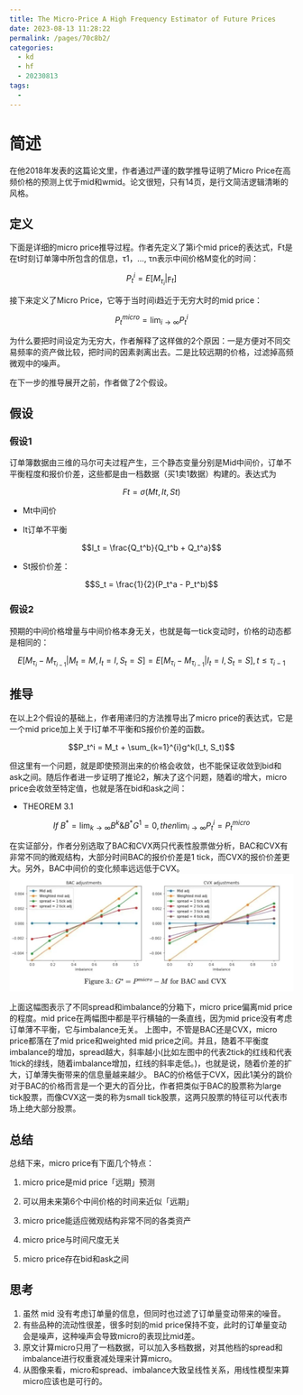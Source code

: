 ```yaml
---
title: The Micro-Price A High Frequency Estimator of Future Prices
date: 2023-08-13 11:28:22
permalink: /pages/70c8b2/
categories:
  - kd
  - hf
  - 20230813
tags:
  - 
---
```

# 简述
在他2018年发表的这篇论文里，作者通过严谨的数学推导证明了Micro Price在高频价格的预测上优于mid和wmid。论文很短，只有14页，是行文简洁逻辑清晰的风格。

## 定义
下面是详细的micro price推导过程。作者先定义了第i个mid price的表达式，Ft是在t时刻订单簿中所包含的信息，τ1，..., τn表示中间价格M变化的时间：
```math
P_t^i = E[M_{\tau_{i}} | \digamma_{t}]
```

接下来定义了Micro Price，它等于当时间i趋近于无穷大时的mid price：

```math
P_t^{micro} = \lim_{i \to \infty} P_t^i
```
为什么要把时间设定为无穷大，作者解释了这样做的2个原因：一是方便对不同交易频率的资产做比较，把时间的因素剥离出去。二是比较远期的价格，过滤掉高频微观中的噪声。

在下一步的推导展开之前，作者做了2个假设。

## 假设
### 假设1
订单簿数据由三维的马尔可夫过程产生，三个静态变量分别是Mid中间价，订单不平衡程度和报价价差，这些都是由一档数据（买1卖1数据）构建的。表达式为
```math
Ft = σ(Mt, It, St)
```

- Mt中间价



- It订单不平衡
```math
I_t = \frac{Q_t^b}{Q_t^b + Q_t^a}
```

- St报价价差：
```math
S_t = \frac{1}{2}(P_t^a - P_t^b)
```

### 假设2
预期的中间价格增量与中间价格本身无关，也就是每一tick变动时，价格的动态都是相同的：
```math
E[M_{\tau_i}-M_{\tau_{i-1}}| M_t=M, I_t=I, S_t=S] = E[M_{\tau_i}-M_{\tau_{i-1}}| I_t=I, S_t=S], t \le\tau_{i-1}
```
## 推导
在以上2个假设的基础上，作者用递归的方法推导出了micro price的表达式，它是一个mid price加上关于I订单不平衡和S报价价差的函数。
```math
P_t^i = M_t + \sum_{k=1}^{i}g^k(I_t, S_t)
```

但这里有一个问题，就是即使预测出来的价格会收敛，也不能保证收敛到bid和ask之间。随后作者进一步证明了推论2，解决了这个问题，随着i的增大，micro price会收敛至特定值，也就是落在bid和ask之间：
- THEOREM 3.1
```math
If \ B^*=\lim_{k \to \infty}B^k \& B^*G^1=0,
then \lim_{i \to \infty} P_t^i =P_t^{micro}
```

在实证部分，作者分别选取了BAC和CVX两只代表性股票做分析，BAC和CVX有非常不同的微观结构，大部分时间BAC的报价价差是1 tick，而CVX的报价价差更大。另外，BAC中间价的变化频率远远低于CVX。
![](1.jpg)

上面这幅图表示了不同spread和imbalance的分箱下，micro price偏离mid price的程度。mid price在两幅图中都是平行横轴的一条直线，因为mid price没有考虑订单薄不平衡，它与imbalance无关。
上图中，不管是BAC还是CVX，micro price都落在了mid price和weighted mid price之间。并且，随着不平衡度imbalance的增加，spread越大，斜率越小(比如左图中的代表2tick的红线和代表1tick的绿线，随着imbalance增加，红线的斜率走低。)，也就是说，随着价差的扩大，订单薄失衡带来的信息量越来越少。
BAC的价格低于CVX，因此1美分的跳价对于BAC的价格而言是一个更大的百分比，作者把类似于BAC的股票称为large tick股票，而像CVX这一类的称为small tick股票，这两只股票的特征可以代表市场上绝大部分股票。

## 总结
总结下来，micro price有下面几个特点：

1. micro price是mid price「远期」预测

2. 可以用未来第6个中间价格的时间来近似「远期」

3. micro price能适应微观结构非常不同的各类资产

4. micro price与时间尺度无关

5. micro price存在bid和ask之间

## 思考
1. 虽然 mid 没有考虑订单量的信息，但同时也过滤了订单量变动带来的噪音。
2. 有些品种的流动性很差，很多时刻的mid price保持不变，此时的订单量变动会是噪声，这种噪声会导致micro的表现比mid差。
3. 原文计算micro只用了一档数据，可以加入多档数据，对其他档的spread和imbalance进行权重衰减处理来计算micro。
4. 从图像来看，micro和spread、imbalance大致呈线性关系，用线性模型来算micro应该也是可行的。
